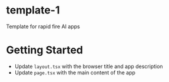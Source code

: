 # template-1
Template for rapid fire AI apps

# Getting Started
- Update `layout.tsx` with the browser title and app description
- Update `page.tsx` with the main content of the app